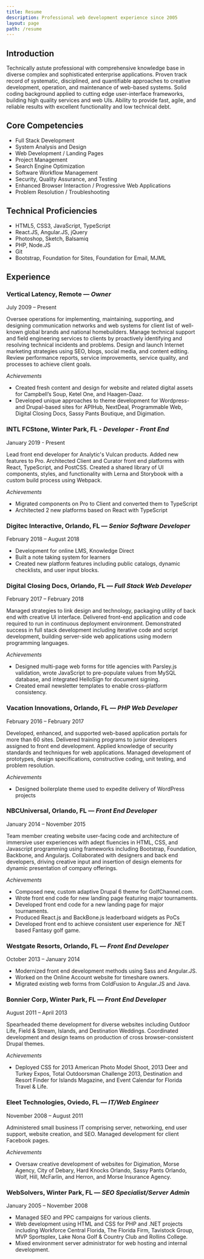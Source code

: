 ```yaml
---
title: Resume
description: Professional web development experience since 2005
layout: page
path: /resume
---
```


## Introduction

Technically astute professional with comprehensive knowledge base in diverse complex and sophisticated enterprise applications. Proven track record of systematic, disciplined, and quantifiable approaches to creative development, operation, and maintenance of web-based systems. Solid coding background applied to cutting edge user-interface frameworks, building high quality services and web UIs. Ability to provide fast, agile, and reliable results with excellent functionality and low technical debt.

## Core Competencies

- Full Stack Development
- System Analysis and Design
- Web Development / Landing Pages
- Project Management
- Search Engine Optimization
- Software Workflow Management
- Security, Quality Assurance, and Testing
- Enhanced Browser Interaction / Progressive Web Applications
- Problem Resolution / Troubleshooting

## Technical Proficiencies

- HTML5, CSS3, JavaScript, TypeScript
- React.JS, Angular.JS, jQuery
- Photoshop, Sketch, Balsamiq
- PHP, Node.JS
- Git
- Bootstrap, Foundation for Sites, Foundation for Email, MJML

## Experience

### Vertical Latency, Remote — _Owner_

July 2009 – Present

Oversee operations for implementing, maintaining, supporting, and designing communication networks and web systems for client list of well-known global brands and national homebuilders. Manage technical support and field engineering services to clients by proactively identifying and resolving technical incidents and problems. Design and launch Internet marketing strategies using SEO, blogs, social media, and content editing. Review performance reports, service improvements, service quality, and processes to achieve client goals.

_Achievements_

- Created fresh content and design for website and related digital assets for Campbell’s Soup, Ketel One, and Haagen-Daaz.
- Developed unique approaches to theme development for Wordpress- and Drupal-based sites for APIHub, NextDeal, Programmable Web, Digital Closing Docs, Sassy Pants Boutique, and Digimation.

### INTL FCStone, Winter Park, FL - _Developer - Front End_

January 2019 - Present

Lead front end developer for Analytic's Vulcan products. Added new features to Pro. Architected Client and Curator front end platforms with React, TypeScript, and PostCSS. Created a shared library of UI components, styles, and functionality with Lerna and Storybook with a custom build process using Webpack.

_Achievements_

- Migrated components on Pro to Client and converted them to TypeScript
- Architected 2 new platforms based on React with TypeScript

### Digitec Interactive, Orlando, FL — _Senior Software Developer_

February 2018 – August 2018

- Development for online LMS, Knowledge Direct
- Built a note taking system for learners
- Created new platform features including public catalogs, dynamic checklists, and user input blocks.

### Digital Closing Docs, Orlando, FL — _Full Stack Web Developer_

February 2017 – February 2018

Managed strategies to link design and technology, packaging utility of back end with creative UI interface. Delivered front-end application and code required to run in continuous deployment environment. Demonstrated success in full stack development including iterative code and script development, building server-side web applications using modern programming languages.

_Achievements_

- Designed multi-page web forms for title agencies with Parsley.js validation, wrote JavaScript to pre-populate values from MySQL database, and integrated HelloSign for document signing.
- Created email newsletter templates to enable cross-platform consistency.

### Vacation Innovations, Orlando, FL — _PHP Web Developer_

February 2016 – February 2017

Developed, enhanced, and supported web-based application portals for more than 60 sites. Delivered training programs to junior developers assigned to front end development. Applied knowledge of security standards and techniques for web applications. Managed development of prototypes, design specifications, constructive coding, unit testing, and problem resolution.

_Achievements_

- Designed boilerplate theme used to expedite delivery of WordPress projects

### NBCUniversal, Orlando, FL — _Front End Developer_

January 2014 – November 2015

Team member creating website user-facing code and architecture of immersive user experiences with adept fluencies in HTML, CSS, and Javascript programming using frameworks including Bootstrap, Foundation, Backbone, and Angularjs. Collaborated with designers and back end developers, driving creative input and insertion of design elements for dynamic presentation of company offerings.

_Achievements_

- Composed new, custom adaptive Drupal 6 theme for GolfChannel.com.
- Wrote front end code for new landing page featuring major tournaments.
- Developed front end code for a new landing page for major tournaments.
- Produced React.js and BackBone.js leaderboard widgets as PoCs
- Developed front end to achieve consistent user experience for .NET based Fantasy golf game.

### Westgate Resorts, Orlando, FL — _Front End Developer_

October 2013 – January 2014

- Modernized front end development methods using Sass and Angular.JS.
- Worked on the Online Account website for timeshare owners.
- Migrated existing web forms from ColdFusion to Angular.JS and Java.

### Bonnier Corp, Winter Park, FL — _Front End Developer_

August 2011 – April 2013

Spearheaded theme development for diverse websites including Outdoor Life, Field & Stream, Islands, and Destination Weddings. Coordinated development and design teams on production of cross browser-consistent Drupal themes.

_Achievements_

- Deployed CSS for 2013 American Photo Model Shoot, 2013 Deer and Turkey Expos, Total Outdoorsman Challenge 2013, Destination and Resort Finder for Islands Magazine, and Event Calendar for Florida Travel & Life.

### Eleet Technologies, Oviedo, FL — _IT/Web Engineer_

November 2008 – August 2011

Administered small business IT comprising server, networking, end user support, website creation, and SEO. Managed development for client Facebook pages.

_Achievements_

- Oversaw creative development of websites for Digimation, Morse Agency, City of Debary, Hard Knocks Orlando, Sassy Pants Orlando, Wolf, Hill, McFarlin, and Herron, and Morse Insurance Agency.

### WebSolvers, Winter Park, FL — _SEO Specialist/Server Admin_

January 2005 – November 2008

- Managed SEO and PPC campaigns for various clients.
- Web development using HTML and CSS for PHP and .NET projects including Workforce Central Florida, The Florida Firm, Tavistock Group, MVP Sportsplex, Lake Nona Golf & Country Club and Rollins College.
- Mixed environment server administrator for web hosting and internal development.
